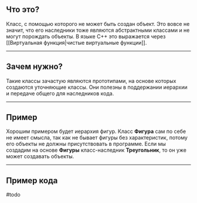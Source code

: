 ## Что это?
Класс, с помощью которого не может быть создан объект. Это вовсе не значит, что его наследники тоже являются абстрактными классами и не могут порождать объекты. В языке C++ это выражается через [[Виртуальная функция|чистые виртуальные функции]].

---

## Зачем нужно?
Такие классы зачастую являются прототипами, на основе которых создаются уточняющие классы. Они полезны в поддержании иерархии и передаче общего для наследников кода.

---

## Пример
Хорошим примером будет иерархия фигур. Класс **Фигура** сам по себе не имеет смысла, так как не бывает фигуры без характеристик, потому его объекты не должны присутствовать в программе. Если мы создадим на основе **Фигуры** класс-наследник **Треугольник**, то он уже может создавать объекты.

---

## Пример кода
#todo 